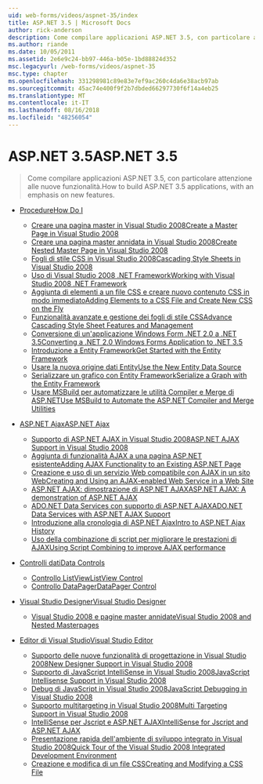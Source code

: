 ```yaml
---
uid: web-forms/videos/aspnet-35/index
title: ASP.NET 3.5 | Microsoft Docs
author: rick-anderson
description: Come compilare applicazioni ASP.NET 3.5, con particolare attenzione alle nuove funzionalità.
ms.author: riande
ms.date: 10/05/2011
ms.assetid: 2e6e9c24-bb97-446a-b05e-1bd88824d352
msc.legacyurl: /web-forms/videos/aspnet-35
msc.type: chapter
ms.openlocfilehash: 331298981c89e83e7ef9ac260c4da6e38acb97ab
ms.sourcegitcommit: 45ac74e400f9f2b7dbded66297730f6f14a4eb25
ms.translationtype: MT
ms.contentlocale: it-IT
ms.lasthandoff: 08/16/2018
ms.locfileid: "48256054"
---
```

<a name="aspnet-35"></a><span data-ttu-id="0b41b-103">ASP.NET 3.5</span><span class="sxs-lookup"><span data-stu-id="0b41b-103">ASP.NET 3.5</span></span>
====================
> <span data-ttu-id="0b41b-104">Come compilare applicazioni ASP.NET 3.5, con particolare attenzione alle nuove funzionalità.</span><span class="sxs-lookup"><span data-stu-id="0b41b-104">How to build ASP.NET 3.5 applications, with an emphasis on new features.</span></span>


- [<span data-ttu-id="0b41b-105">Procedure</span><span class="sxs-lookup"><span data-stu-id="0b41b-105">How Do I</span></span>](how-do-i/index.md)

    - [<span data-ttu-id="0b41b-106">Creare una pagina master in Visual Studio 2008</span><span class="sxs-lookup"><span data-stu-id="0b41b-106">Create a Master Page in Visual Studio 2008</span></span>](how-do-i/how-do-i-create-a-master-page-in-visual-studio-2008.md)
    - [<span data-ttu-id="0b41b-107">Creare una pagina master annidata in Visual Studio 2008</span><span class="sxs-lookup"><span data-stu-id="0b41b-107">Create Nested Master Page in Visual Studio 2008</span></span>](how-do-i/how-do-i-create-nested-master-page-in-visual-studio-2008.md)
    - [<span data-ttu-id="0b41b-108">Fogli di stile CSS in Visual Studio 2008</span><span class="sxs-lookup"><span data-stu-id="0b41b-108">Cascading Style Sheets in Visual Studio 2008</span></span>](how-do-i/how-do-i-cascading-style-sheets-in-visual-studio-2008.md)
    - [<span data-ttu-id="0b41b-109">Uso di Visual Studio 2008 .NET Framework</span><span class="sxs-lookup"><span data-stu-id="0b41b-109">Working with Visual Studio 2008 .NET Framework</span></span>](how-do-i/how-do-i-working-with-visual-studio-2008-net-framework.md)
    - [<span data-ttu-id="0b41b-110">Aggiunta di elementi a un file CSS e creare nuovo contenuto CSS in modo immediato</span><span class="sxs-lookup"><span data-stu-id="0b41b-110">Adding Elements to a CSS File and Create New CSS on the Fly</span></span>](how-do-i/how-do-i-adding-elements-to-a-css-file-and-create-new-css-on-the-fly.md)
    - [<span data-ttu-id="0b41b-111">Funzionalità avanzate e gestione dei fogli di stile CSS</span><span class="sxs-lookup"><span data-stu-id="0b41b-111">Advance Cascading Style Sheet Features and Management</span></span>](how-do-i/how-do-i-advance-cascading-style-sheet-features-and-management.md)
    - [<span data-ttu-id="0b41b-112">Conversione di un'applicazione Windows Form .NET 2.0 a .NET 3.5</span><span class="sxs-lookup"><span data-stu-id="0b41b-112">Converting a .NET 2.0 Windows Forms Application to .NET 3.5</span></span>](how-do-i/how-do-i-converting-a-net-20-windows-forms-application-to-net-35.md)
    - [<span data-ttu-id="0b41b-113">Introduzione a Entity Framework</span><span class="sxs-lookup"><span data-stu-id="0b41b-113">Get Started with the Entity Framework</span></span>](how-do-i/how-do-i-get-started-with-the-entity-framework.md)
    - [<span data-ttu-id="0b41b-114">Usare la nuova origine dati Entity</span><span class="sxs-lookup"><span data-stu-id="0b41b-114">Use the New Entity Data Source</span></span>](how-do-i/how-do-i-use-the-new-entity-data-source.md)
    - [<span data-ttu-id="0b41b-115">Serializzare un grafico con Entity Framework</span><span class="sxs-lookup"><span data-stu-id="0b41b-115">Serialize a Graph with the Entity Framework</span></span>](how-do-i/how-do-i-serialize-a-graph-with-the-entity-framework.md)
    - [<span data-ttu-id="0b41b-116">Usare MSBuild per automatizzare le utilità Compiler e Merge di ASP.NET</span><span class="sxs-lookup"><span data-stu-id="0b41b-116">Use MSBuild to Automate the ASP.NET Compiler and Merge Utilities</span></span>](how-do-i/how-do-i-use-msbuild-to-automate-the-aspnet-compiler-and-merge-utilities.md)
- [<span data-ttu-id="0b41b-117">ASP.NET Ajax</span><span class="sxs-lookup"><span data-stu-id="0b41b-117">ASP.NET Ajax</span></span>](aspnet-ajax/index.md)

    - [<span data-ttu-id="0b41b-118">Supporto di ASP.NET AJAX in Visual Studio 2008</span><span class="sxs-lookup"><span data-stu-id="0b41b-118">ASP.NET AJAX Support in Visual Studio 2008</span></span>](aspnet-ajax/aspnet-ajax-support-in-visual-studio-2008.md)
    - [<span data-ttu-id="0b41b-119">Aggiunta di funzionalità AJAX a una pagina ASP.NET esistente</span><span class="sxs-lookup"><span data-stu-id="0b41b-119">Adding AJAX Functionality to an Existing ASP.NET Page</span></span>](aspnet-ajax/adding-ajax-functionality-to-an-existing-aspnet-page.md)
    - [<span data-ttu-id="0b41b-120">Creazione e uso di un servizio Web compatibile con AJAX in un sito Web</span><span class="sxs-lookup"><span data-stu-id="0b41b-120">Creating and Using an AJAX-enabled Web Service in a Web Site</span></span>](aspnet-ajax/creating-and-using-an-ajax-enabled-web-service-in-a-web-site.md)
    - [<span data-ttu-id="0b41b-121">ASP.NET AJAX: dimostrazione di ASP.NET AJAX</span><span class="sxs-lookup"><span data-stu-id="0b41b-121">ASP.NET AJAX: A demonstration of ASP.NET AJAX</span></span>](aspnet-ajax/aspnet-ajax-a-demonstration-of-aspnet-ajax.md)
    - [<span data-ttu-id="0b41b-122">ADO.NET Data Services con supporto di ASP.NET AJAX</span><span class="sxs-lookup"><span data-stu-id="0b41b-122">ADO.NET Data Services with ASP.NET AJAX Support</span></span>](aspnet-ajax/adonet-data-services-with-aspnet-ajax-support.md)
    - [<span data-ttu-id="0b41b-123">Introduzione alla cronologia di ASP.NET Ajax</span><span class="sxs-lookup"><span data-stu-id="0b41b-123">Intro to ASP.NET Ajax History</span></span>](aspnet-ajax/introduction-to-aspnet-ajax-history.md)
    - [<span data-ttu-id="0b41b-124">Uso della combinazione di script per migliorare le prestazioni di AJAX</span><span class="sxs-lookup"><span data-stu-id="0b41b-124">Using Script Combining to improve AJAX performance</span></span>](aspnet-ajax/using-script-combining-to-improve-ajax-performance.md)
- [<span data-ttu-id="0b41b-125">Controlli dati</span><span class="sxs-lookup"><span data-stu-id="0b41b-125">Data Controls</span></span>](data-controls/index.md)

    - [<span data-ttu-id="0b41b-126">Controllo ListView</span><span class="sxs-lookup"><span data-stu-id="0b41b-126">ListView Control</span></span>](data-controls/the-listview-control.md)
    - [<span data-ttu-id="0b41b-127">Controllo DataPager</span><span class="sxs-lookup"><span data-stu-id="0b41b-127">DataPager Control</span></span>](data-controls/the-datapager-control.md)
- [<span data-ttu-id="0b41b-128">Visual Studio Designer</span><span class="sxs-lookup"><span data-stu-id="0b41b-128">Visual Studio Designer</span></span>](visual-studio-designer/index.md)

    - [<span data-ttu-id="0b41b-129">Visual Studio 2008 e pagine master annidate</span><span class="sxs-lookup"><span data-stu-id="0b41b-129">Visual Studio 2008 and Nested Masterpages</span></span>](visual-studio-designer/visual-studio-2008-and-nested-masterpages.md)
- [<span data-ttu-id="0b41b-130">Editor di Visual Studio</span><span class="sxs-lookup"><span data-stu-id="0b41b-130">Visual Studio Editor</span></span>](visual-studio-editor/index.md)

    - [<span data-ttu-id="0b41b-131">Supporto delle nuove funzionalità di progettazione in Visual Studio 2008</span><span class="sxs-lookup"><span data-stu-id="0b41b-131">New Designer Support in Visual Studio 2008</span></span>](visual-studio-editor/new-designer-support-in-visual-studio-2008.md)
    - [<span data-ttu-id="0b41b-132">Supporto di JavaScript IntelliSense in Visual Studio 2008</span><span class="sxs-lookup"><span data-stu-id="0b41b-132">JavaScript Intellisense Support in Visual Studio 2008</span></span>](visual-studio-editor/javascript-intellisense-support-in-visual-studio-2008.md)
    - [<span data-ttu-id="0b41b-133">Debug di JavaScript in Visual Studio 2008</span><span class="sxs-lookup"><span data-stu-id="0b41b-133">JavaScript Debugging in Visual Studio 2008</span></span>](visual-studio-editor/javascript-debugging-in-visual-studio-2008.md)
    - [<span data-ttu-id="0b41b-134">Supporto multitargeting in Visual Studio 2008</span><span class="sxs-lookup"><span data-stu-id="0b41b-134">Multi Targeting Support in Visual Studio 2008</span></span>](visual-studio-editor/multi-targeting-support-in-visual-studio-2008.md)
    - [<span data-ttu-id="0b41b-135">IntelliSense per Jscript e ASP.NET AJAX</span><span class="sxs-lookup"><span data-stu-id="0b41b-135">IntelliSense for Jscript and ASP.NET AJAX</span></span>](visual-studio-editor/intellisense-for-jscript-and-aspnet-ajax.md)
    - [<span data-ttu-id="0b41b-136">Presentazione rapida dell'ambiente di sviluppo integrato in Visual Studio 2008</span><span class="sxs-lookup"><span data-stu-id="0b41b-136">Quick Tour of the Visual Studio 2008 Integrated Development Environment</span></span>](visual-studio-editor/quick-tour-of-the-visual-studio-2008-integrated-development-environment.md)
    - [<span data-ttu-id="0b41b-137">Creazione e modifica di un file CSS</span><span class="sxs-lookup"><span data-stu-id="0b41b-137">Creating and Modifying a CSS File</span></span>](visual-studio-editor/creating-and-modifying-a-css-file.md)
